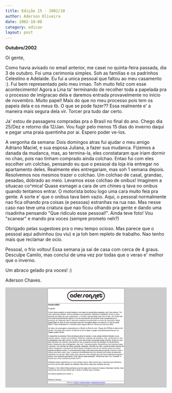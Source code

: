 ```yaml
---
title: Edição 15 - 2002/10
author: Aderson Oliveira
date: 2002-10-08
category: edicao
layout: post
---
```


**Outubro/2002**

Oi gente,

Como havia avisado no email anterior, me casei no quinta-feira passada, dia 3 de outubro. Foi uma cerimonia simples. Soh as familias e os padrinhos Celestino e Adelaide. Eu fui a unica pessoal que faltou ao meu casamento :). Fui bem representado pelo meu irmao. Toh muito feliz com esse acontecimento! Agora a Lina ta' terminando de recolher toda a papelada pra o processo de imigracao dela e daremos entrada provavelmente no inicio de novembro. Muito papel! Mais do que no meu processo pois tem os papeis dela e os meus tb. O que se pode fazer?? Essa realmente e' a maneira mais segura dela vir. Torcer pra tudo dar certo.

Ja' estou de passagens compradas pra o Brasil no final do ano. Chego dia 25/Dez e retorno dia 12/Jan. Vou fugir pelo menos 15 dias do inverno daqui e pegar uma praia quentinha por ai. Espero poder ve-los.

A vergonha da semana: Dois domingos atras fui ajudar o meu amigo Adriano Maciel, e sua esposa Juliana, a fazer sua mudanca. Fizemos a danada da mudanca, mas, ao termina-la, eles constataram que iriam dormir no chao, pois nao tinham comprado ainda colchao. Entao fui com eles escolher um colchao, pensando eu que o pessoal da loja iria entregar no apartamento deles. Realmente eles entregariam, mas soh 1 semana depois. Resolvemos nos mesmos trazer o colchao. Um colchao de casal, grandao, pesadao, dobrado ao meio. Levamos esse colchao de onibus! Imaginem a situacao co^mica! Quase esmagei a cara de um chines q tava no onibus quando tentamos entrar. O motorista botou logo uma cara muito feia pra gente. A sorte e' que o onibus tava bem vazio. Aqui, o pessoal normalmente nao fica olhando pra coisas (e pessoas) estranhas na rua nao. Mas nesse caso nao teve uma criatura que nao ficou olhando pra gente e dando uma risadinha pensando "Que ridiculo esse pessoal!". Ainda teve foto! Vou "scanear" e mando pra voces (sempre prometo neh?)

Obrigado pelas sugestoes pra o meu tempo ocioso. Mas parece que o pessoal aqui adivinhou (ou viu) e ja toh bem repleto de trabalho. Nao tenho mais que reclamar de ocio.

Pessoal, o frio voltou! Essa semana ja sai de casa com cerca de 4 graus. Desculpe Camilo, mas conclui de uma vez por todas que o verao e' melhor que o inverno.

Um abraco gelado pra voces! :)

Aderson Chaves.

[![Imagem no site original](/assets/images/edicao15.png)](/assets/images/edicao15.png)